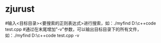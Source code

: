 # zjurust
#输入<目标目录><要搜索的正则表达式>进行搜索，如：./myfind D:\c++code test.cpp
#通过在末尾增加"-v"参数，可以输出目标目录下的所有文件，如：./myfind D:\c++code test.cpp -v
